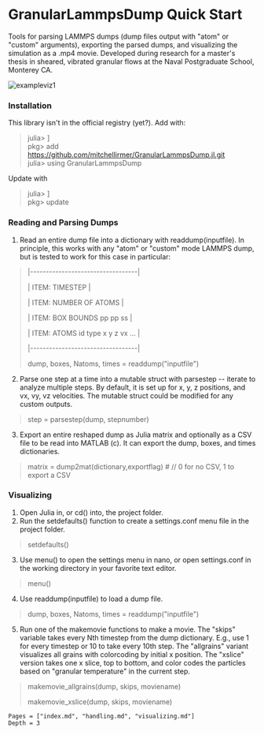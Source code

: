 # GranularLammpsDump Quick Start

Tools for parsing LAMMPS dumps (dump files output with "atom" or "custom" arguments), exporting the parsed dumps, and visualizing the simulation as a .mp4 movie. Developed during research for a master's thesis in sheared, vibrated granular flows at the Naval Postgraduate School, Monterey CA. 

![exampleviz1](https://github.com/mitchellirmer/GranularLammpsDump.jl/assets/81964320/7751af12-21f7-44c0-bd7c-c13d41d82ef3)

### Installation
This library isn't in the official registry (yet?).  Add with:
> julia> ]  
> pkg> add https://github.com/mitchellirmer/GranularLammpsDump.jl.git  
> julia> using GranularLammpsDump  

Update with 
> julia> ]  
> pkg> update

### Reading and Parsing Dumps
1. Read an entire dump file into a dictionary with readdump(inputfile).  In principle, this works with any "atom" or "custom" mode LAMMPS dump, but is tested to work for this case in particular:
>|----------------------------------|  
>
>| ITEM: TIMESTEP                   |  
>
>| ITEM: NUMBER OF ATOMS            |  
>
>| ITEM: BOX BOUNDS pp pp ss        |  
>
>| ITEM: ATOMS id type x y z vx ... |  
>
>|----------------------------------|  
>
> dump, boxes, Natoms, times = readdump("inputfile")

2. Parse one step at a time into a mutable struct with parsestep -- iterate to analyze multiple steps.  By default, it is set up for x, y, z positions, and vx, vy, vz velocities.  The mutable struct could be modified for any custom outputs.   
> step = parsestep(dump, stepnumber)

3. Export an entire reshaped dump as Julia matrix and optionally as a CSV file to be read into MATLAB (c).  It can export the dump, boxes, and times dictionaries.  
> matrix = dump2mat(dictionary,exportflag)  # // 0 for no CSV, 1 to export a CSV

### Visualizing
1. Open Julia in, or cd() into, the project folder.  
2. Run the setdefaults() function to create a settings.conf menu file in the project folder.  
> setdefaults()

3. Use menu() to open the settings menu in nano, or open settings.conf in the working directory in your favorite text editor.  
> menu()

4. Use readdump(inputfile) to load a dump file.  
> dump, boxes, Natoms, times = readdump("inputfile")

5. Run one of the makemovie functions to make a movie.  The "skips" variable takes every Nth timestep from the dump dictionary. E.g., use 1 for every timestep or 10 to take every 10th step.  The "allgrains" variant visualizes all grains with colorcoding by initial x position.  The "xslice" version takes one x slice, top to bottom, and color codes the particles based on "granular temperature" in the current step.
> makemovie_allgrains(dump, skips, moviename)
>
> makemovie_xslice(dump, skips, moviename)

```@contents
Pages = ["index.md", "handling.md", "visualizing.md"]
Depth = 3
```


